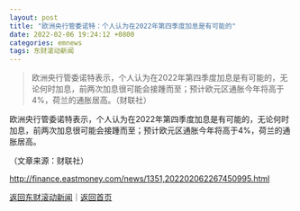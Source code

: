 ```yaml
---
layout: post
title: "欧洲央行管委诺特：个人认为在2022年第四季度加息是有可能的"
date: 2022-02-06 19:24:12 +0800
categories: emnews
tags: 东财滚动新闻
---
```

> 欧洲央行管委诺特表示，个人认为在2022年第四季度加息是有可能的，无论何时加息，前两次加息很可能会接踵而至；预计欧元区通胀今年将高于4%，荷兰的通胀居高。（财联社）

<p>欧洲央行管委诺特表示，个人认为在2022年第四季度加息是有可能的，无论何时加息，前两次加息很可能会接踵而至；预计欧元区通胀今年将高于4%，荷兰的通胀居高。</p><p class="em_media">（文章来源：财联社）</p>

<http://finance.eastmoney.com/news/1351,202202062267450995.html>

[返回东财滚动新闻](//finews.withounder.com/emnews/)｜[返回首页](//finews.withounder.com/)